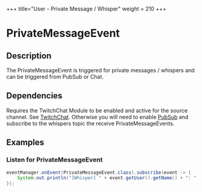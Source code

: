 +++
title="User - Private Message / Whisper"
weight = 210
+++

# PrivateMessageEvent

## Description

The PrivateMessageEvent is triggered for private messages / whispers and can be triggered from PubSub or Chat.

## Dependencies

Requires the TwitchChat Module to be enabled and active for the source channel. See [TwitchChat](../chat).
Otherwise you will need to enable [PubSub](../pubsub) and subscribe to the whispers topic the receive PrivateMessageEvents.

## Examples

### Listen for PrivateMessageEvent

```java
eventManager.onEvent(PrivateMessageEvent.class).subscribe(event -> {
	System.out.println("[Whisper] " + event.getUser().getName() + ": " + event.getMessage());
});
```
